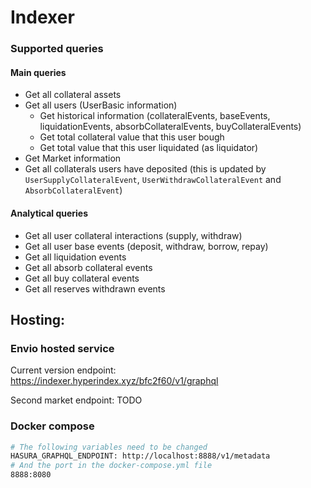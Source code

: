 # Indexer


### Supported queries
#### Main queries

- Get all collateral assets
- Get all users (UserBasic information)
    - Get historical information (collateralEvents, baseEvents, liquidationEvents, absorbCollateralEvents, buyCollateralEvents)
    - Get total collateral value that this user bough
    - Get total value that this user liquidated (as liquidator)
- Get Market information
- Get all collaterals users have deposited (this is updated by `UserSupplyCollateralEvent`, `UserWithdrawCollateralEvent` and `AbsorbCollateralEvent`)

#### Analytical queries
- Get all user collateral interactions (supply, withdraw)
- Get all user base events (deposit, withdraw, borrow, repay)
- Get all liquidation events
- Get all absorb collateral events
- Get all buy collateral events
- Get all reserves withdrawn events

## Hosting:

### Envio hosted service

Current version endpoint: https://indexer.hyperindex.xyz/bfc2f60/v1/graphql

Second market endpoint: TODO

### Docker compose

```bash
# The following variables need to be changed
HASURA_GRAPHQL_ENDPOINT: http://localhost:8888/v1/metadata
# And the port in the docker-compose.yml file
8888:8080
```
